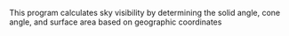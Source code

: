 This program calculates sky visibility by determining the solid angle, cone angle, and surface area based on geographic coordinates
